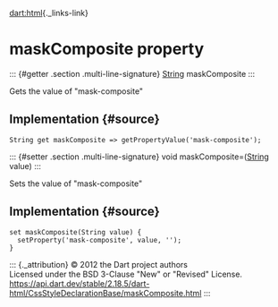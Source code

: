 [dart:html](../../dart-html/dart-html-library){._links-link}

maskComposite property
======================

::: {#getter .section .multi-line-signature}
[String](../../dart-core/string-class) maskComposite
:::

Gets the value of \"mask-composite\"

Implementation {#source}
--------------

``` {.language-dart data-language="dart"}
String get maskComposite => getPropertyValue('mask-composite');
```

::: {#setter .section .multi-line-signature}
void maskComposite=([String](../../dart-core/string-class) value)
:::

Sets the value of \"mask-composite\"

Implementation {#source}
--------------

``` {.language-dart data-language="dart"}
set maskComposite(String value) {
  setProperty('mask-composite', value, '');
}
```

::: {._attribution}
© 2012 the Dart project authors\
Licensed under the BSD 3-Clause \"New\" or \"Revised\" License.\
<https://api.dart.dev/stable/2.18.5/dart-html/CssStyleDeclarationBase/maskComposite.html>
:::
